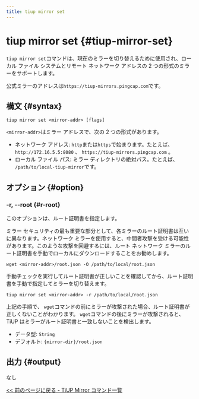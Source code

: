 ```yaml
---
title: tiup mirror set
---
```


# tiup mirror set {#tiup-mirror-set}

`tiup mirror set`コマンドは、現在のミラーを切り替えるために使用され、ローカル ファイル システムとリモート ネットワーク アドレスの 2 つの形式のミラーをサポートします。

公式ミラーのアドレスは`https://tiup-mirrors.pingcap.com`です。

## 構文 {#syntax}

```shell
tiup mirror set <mirror-addr> [flags]
```

`<mirror-addr>`はミラー アドレスで、次の 2 つの形式があります。

-   ネットワーク アドレス: `http`または`https`で始まります。たとえば、 `http://172.16.5.5:8080` 、 `https://tiup-mirrors.pingcap.com` 。
-   ローカル ファイル パス: ミラー ディレクトリの絶対パス。たとえば、 `/path/to/local-tiup-mirror`です。

## オプション {#option}

### -r, --root {#r-root}

このオプションは、ルート証明書を指定します。

ミラー セキュリティの最も重要な部分として、各ミラーのルート証明書は互いに異なります。ネットワーク ミラーを使用すると、中間者攻撃を受ける可能性があります。このような攻撃を回避するには、ルート ネットワーク ミラーのルート証明書を手動でローカルにダウンロードすることをお勧めします。

```
wget <mirror-addr>/root.json -O /path/to/local/root.json
```

手動チェックを実行してルート証明書が正しいことを確認してから、ルート証明書を手動で指定してミラーを切り替えます。

```
tiup mirror set <mirror-addr> -r /path/to/local/root.json
```

上記の手順で、 `wget`コマンドの前にミラーが攻撃された場合、ルート証明書が正しくないことがわかります。 `wget`コマンドの後にミラーが攻撃されると、 TiUP はミラーがルート証明書と一致しないことを検出します。

-   データ型: `String`
-   デフォルト: `{mirror-dir}/root.json`

## 出力 {#output}

なし

[&lt;&lt; 前のページに戻る - TiUP Mirror コマンド一覧](/tiup/tiup-command-mirror.md#command-list)
